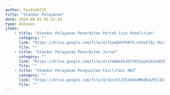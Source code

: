 ```yaml
---
author: Pendim0715
title: "Standar Pelayanan"
date: 2024-08-01 02:22:19
type: dokumen
items:
    - title: "Standar Pelayanan Penerbitan Pertek Izin Penelitian"
      category: ""
      link: "https://drive.google.com/file/d/1sueEHlPhBf5-nhXuFJIy-XbxiG_vz8si/preview"
      file: ""
    - title: "Standar Pelayanan Penerbitan Jurnal"
      category: ""
      link: "https://drive.google.com/file/d/1tVAHmIk1DTV053xpX1kXSAD2NzWItP6H/preview"
      file: ""
    - title: "Standar Pelayanan Pengusulan Fasilitasi HKI"
      category: ""
      link: "https://drive.google.com/file/d/1UsrDlZS51Hd4dMbdK2wFblI6TIVKEZL-/preview"
      file: ""
---
```

